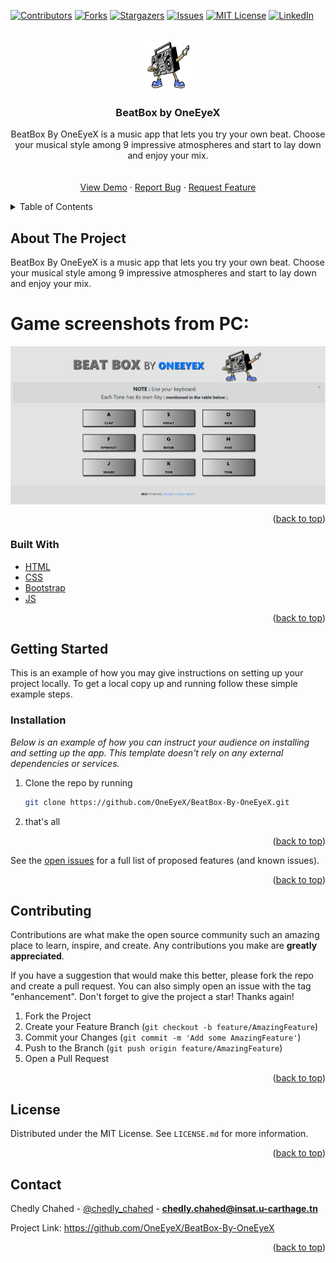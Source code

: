 
<div id="top"></div>

[![Contributors][contributors-shield]][contributors-url]
[![Forks][forks-shield]][forks-url]
[![Stargazers][stars-shield]][stars-url]
[![Issues][issues-shield]][issues-url]
[![MIT License][license-shield]][license-url]
[![LinkedIn][linkedin-shield]][linkedin-url]



<!-- PROJECT LOGO -->
<br />
<div align="center">
  <a href="https://github.com/OneEyeX/BeatBox-By-OneEyeX
/">
    <img src="img/beat.png" alt="Logo" width="80" height="80">
  </a>

  <h3 align="center">BeatBox by OneEyeX</h3>

  <p align="center">
   BeatBox By OneEyeX is a music app that lets you try your own beat. Choose your musical style among 9 impressive atmospheres and start to lay down and enjoy your mix. <br />
    <!-- <a href="#"><strong>Explore the docs »</strong></a> -->
    <br />
    <br />
    <a href="https://oneeyex.github.io/BeatBox-By-OneEyeX
/">View Demo</a>
    ·
    <a href="https://github.com/OneEyeX/BeatBox-By-OneEyeX
/issues">Report Bug</a>
    ·
    <a href="https://github.com/OneEyeX/BeatBox-By-OneEyeX
/issues">Request Feature</a>
  </p>
</div>



<!-- TABLE OF CONTENTS -->
<details>
  <summary>Table of Contents</summary>
  <ol>
    <li>
      <a href="#about-the-project">About The Project</a>
      <ul>
        <li><a href="#built-with">Built With</a></li>
      </ul>
    </li>
    <li>
      <a href="#getting-started">Getting Started</a>
      <ul>
        <li><a href="#installation">Installation</a></li>
      </ul>
    </li>
    <li><a href="#contributing">Contributing</a></li>
    <li><a href="#license">License</a></li>
    <li><a href="#contact">Contact</a></li>
    
  </ol>
</details>



<!-- ABOUT THE PROJECT -->
## About The Project

BeatBox By OneEyeX is a music app that lets you try your own beat. Choose your musical style among 9 impressive atmospheres and start to lay down and enjoy your mix.
# Game screenshots from PC:
<img align="center" alt="PC" src="img/bb.png" style="padding-right:10px;" />

 
<p align="right">(<a href="#top">back to top</a>)</p>


 
### Built With
 
* [HTML](https://fr.wikipedia.org/wiki/Hypertext_Markup_Language)
* [CSS](https://fr.wikipedia.org/wiki/Feuilles_de_style_en_cascade)
* [Bootstrap](https://getbootstrap.com/)
* [JS](https://javascript.com/)

<p align="right">(<a href="#top">back to top</a>)</p>



<!-- GETTING STARTED -->
## Getting Started

This is an example of how you may give instructions on setting up your project locally.
To get a local copy up and running follow these simple example steps.

 
### Installation

_Below is an example of how you can instruct your audience on installing and setting up the app. This template doesn't rely on any external dependencies or services._
 
1. Clone the repo by running
   ```sh
   git clone https://github.com/OneEyeX/BeatBox-By-OneEyeX.git
   ```
2. that's all

<p align="right">(<a href="#top">back to top</a>)</p>



<!-- USAGE EXAMPLES -->
<!-- ## Usage / Additional screenshots from mobile devices

# Game screenshots from a mobile device:
<img align="center" alt="Mobile" src="img/.png" style="padding-right:10px;" />
 

<p align="right">(<a href="#top">back to top</a>)</p>
 -->

 

See the [open issues](https://github.com/OneEyeX/BeatBox-By-OneEyeX/issues) for a full list of proposed features (and known issues).

<p align="right">(<a href="#top">back to top</a>)</p>



<!-- CONTRIBUTING -->
## Contributing

Contributions are what make the open source community such an amazing place to learn, inspire, and create. Any contributions you make are **greatly appreciated**.

If you have a suggestion that would make this better, please fork the repo and create a pull request. You can also simply open an issue with the tag "enhancement".
Don't forget to give the project a star! Thanks again!

1. Fork the Project
2. Create your Feature Branch (`git checkout -b feature/AmazingFeature`)
3. Commit your Changes (`git commit -m 'Add some AmazingFeature'`)
4. Push to the Branch (`git push origin feature/AmazingFeature`)
5. Open a Pull Request

<p align="right">(<a href="#top">back to top</a>)</p>



<!-- LICENSE -->
## License

Distributed under the MIT License. See `LICENSE.md` for more information.

<p align="right">(<a href="#top">back to top</a>)</p>



<!-- CONTACT -->
## Contact

Chedly Chahed - [@chedly_chahed](https://twitter.com/chedly_chahed) - **chedly.chahed@insat.u-carthage.tn**

Project Link: [https://github.com/OneEyeX/BeatBox-By-OneEyeX
](https://github.com/OneEyeX/BeatBox-By-OneEyeX
)

<p align="right">(<a href="#top">back to top</a>)</p>

 

<!-- MARKDOWN LINKS & IMAGES -->
<!--  #reference-style-links -->
[contributors-shield]: https://img.shields.io/github/contributors/OneEyeX/BeatBox-By-OneEyeX.svg?style=for-the-badge
[contributors-url]: https://github.com/OneEyeX/BeatBox-By-OneEyeX/graphs/
[forks-shield]: https://img.shields.io/github/forks/OneEyeX/BeatBox-By-OneEyeX.svg?style=for-the-badge
[forks-url]: https://github.com/OneEyeX/BeatBox-By-OneEyeX/network/members
[stars-shield]: https://img.shields.io/github/stars/OneEyeX/BeatBox-By-OneEyeX.svg?style=for-the-badge
[stars-url]: https://github.com/OneEyeX/BeatBox-By-OneEyeX/stargazers
[issues-shield]: https://img.shields.io/github/issues/othneildrew/Best-README-Template.svg?style=for-the-badge
[issues-url]: https://github.com/OneEyeX/BeatBox-By-OneEyeX/issues
[license-shield]: https://img.shields.io/github/license/OneEyeX/BeatBox-By-OneEyeX.svg?style=for-the-badge
[license-url]: https://github.com/OneEyeX/BeatBox-By-OneEyeX/LICENSE.md
[linkedin-shield]: https://img.shields.io/badge/-LinkedIn-black.svg?style=for-the-badge&logo=linkedin&colorB=555
[linkedin-url]: https://www.linkedin.com/in/chedly-chahed-a178a9196/
[product-screenshot]: img/bb.png





